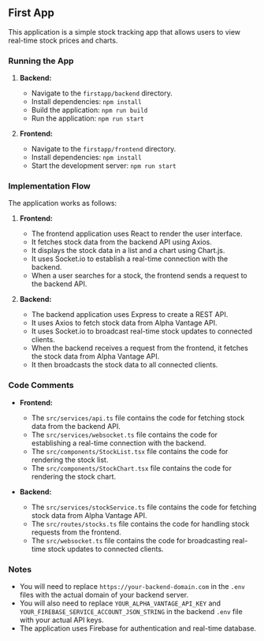 ## First App

This application is a simple stock tracking app that allows users to view real-time stock prices and charts.

### Running the App

1. **Backend:**
   - Navigate to the `firstapp/backend` directory.
   - Install dependencies: `npm install`
   - Build the application: `npm run build`
   - Run the application: `npm run start`

2. **Frontend:**
   - Navigate to the `firstapp/frontend` directory.
   - Install dependencies: `npm install`
   - Start the development server: `npm run start`

### Implementation Flow

The application works as follows:

1. **Frontend:**
   - The frontend application uses React to render the user interface.
   - It fetches stock data from the backend API using Axios.
   - It displays the stock data in a list and a chart using Chart.js.
   - It uses Socket.io to establish a real-time connection with the backend.
   - When a user searches for a stock, the frontend sends a request to the backend API.

2. **Backend:**
   - The backend application uses Express to create a REST API.
   - It uses Axios to fetch stock data from Alpha Vantage API.
   - It uses Socket.io to broadcast real-time stock updates to connected clients.
   - When the backend receives a request from the frontend, it fetches the stock data from Alpha Vantage API.
   - It then broadcasts the stock data to all connected clients.

### Code Comments

- **Frontend:**
   - The `src/services/api.ts` file contains the code for fetching stock data from the backend API.
   - The `src/services/websocket.ts` file contains the code for establishing a real-time connection with the backend.
   - The `src/components/StockList.tsx` file contains the code for rendering the stock list.
   - The `src/components/StockChart.tsx` file contains the code for rendering the stock chart.

- **Backend:**
   - The `src/services/stockService.ts` file contains the code for fetching stock data from Alpha Vantage API.
   - The `src/routes/stocks.ts` file contains the code for handling stock requests from the frontend.
   - The `src/websocket.ts` file contains the code for broadcasting real-time stock updates to connected clients.

### Notes

- You will need to replace `https://your-backend-domain.com` in the `.env` files with the actual domain of your backend server.
- You will also need to replace `YOUR_ALPHA_VANTAGE_API_KEY` and `YOUR_FIREBASE_SERVICE_ACCOUNT_JSON_STRING` in the backend `.env` file with your actual API keys.
- The application uses Firebase for authentication and real-time database.

